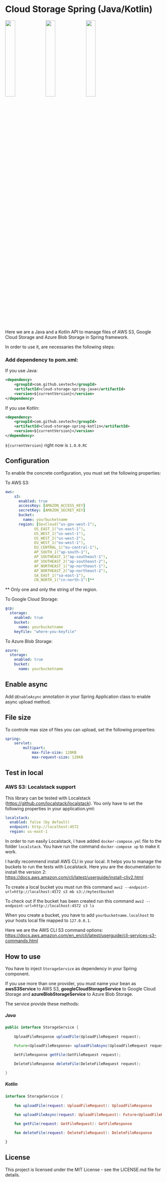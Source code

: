 # Cloud Storage Spring (Java/Kotlin)

<img src="https://d1ngwfo98ojxvt.cloudfront.net/images/blog/aws/s3_getting_started/AmazonS3.png" width="25%">
<img src="https://meiro.io/wp-content/uploads/2019/02/gcs.png" width="25%">
<img src="https://dellenny.com/wp-content/uploads/2019/04/azure-storage-blob.png" width="25%">

Here we are a Java and a Kotlin API to manage files of AWS S3, Google Cloud Storage and Azure Blob Storage in Spring framework.

In order to use it, are necessaries the following steps:

### Add dependency to pom.xml:

If you use Java:

```xml
<dependency>
	<groupId>com.github.sevtech</groupId>
	<artifactId>cloud-storage-spring-java</artifactId>
	<version>${currentVersion}</version>
</dependency>
```

If you use Kotlin:

```xml
<dependency>
	<groupId>com.github.sevtech</groupId>
	<artifactId>cloud-storage-spring-kotlin</artifactId>
	<version>${currentVersion}</version>
</dependency>
```

```${currentVersion}``` right now is ```1.0.0.RC```

## Configuration

To enable the concrete configuration, you must set the following properties:

To AWS S3:
```yaml
aws:
    s3:
      enabled: true
      accessKey: [AMAZON_ACCESS_KEY]
      secretKey: [AMAZON_SECRET_KEY]
      bucket:
        name: yourbucketname
      region: [GovCloud("us-gov-west-1"),
             US_EAST_1("us-east-1"),
             US_WEST_1("us-west-1"),
             US_WEST_2("us-west-2"),
             EU_WEST_1("eu-west-1"),
             EU_CENTRAL_1("eu-central-1"),
             AP_SOUTH_1("ap-south-1"),
             AP_SOUTHEAST_1("ap-southeast-1"),
             AP_SOUTHEAST_2("ap-southeast-2"),
             AP_NORTHEAST_1("ap-northeast-1"),
             AP_NORTHEAST_2("ap-northeast-2"),
             SA_EAST_1("sa-east-1"),
             CN_NORTH_1("cn-north-1")]**
```
** Only one and only the string of the region.

To Google Cloud Storage:
```yaml
gcp:
  storage:
    enabled: true
    bucket:
      name: yourbucketname
    keyfile: "where-you-keyfile"
```

To Azure Blob Storage:
```yaml
azure:
  storage:
    enabled: true
    bucket:
      name: yourbucketname
```

## Enable async

Add ```@EnableAsync``` annotation in your Spring Application class to enable async upload method.

## File size

To controle max size of files you can upload, set the following properties:
```yaml
spring:
    servlet:
        multipart:
            max-file-size: 128KB
            max-request-size: 128KB
```

## Test in local

### AWS S3: Localstack support

This library can be tested with Localstack (<https://github.com/localstack/localstack>).
You only have to set the following properties in your application.yml:

```yaml
localstack:
  enabled: false (by default)
  endpoint: http://localhost:4572
  region: us-east-1
```

In order to run easily Localstack, I have added ```docker-compose.yml``` file to the folder ```localstack```. 
You have run the command ```docker-compose up``` to make it work.

I hardly recommend install AWS CLI in your local. It helps you to manage the buckets to run the tests with Localstack.
Here you are the documentation to install the version 2: <https://docs.aws.amazon.com/cli/latest/userguide/install-cliv2.html>

To create a local bucket you must run this command `aws2 --endpoint-url=http://localhost:4572 s3 mb s3://mytestbucket`

To check out if the bucket has been created run this command `aws2 --endpoint-url=http://localhost:4572 s3 ls`

When you create a bucket, you have to add `yourbucketname.localhost` to your hosts local file mapped to `127.0.0.1`.

Here we are the AWS CLI S3 command options: <https://docs.aws.amazon.com/en_en/cli/latest/userguide/cli-services-s3-commands.html>

## How to use

You have to inject ```StorageService``` as dependency in your Spring component. 

If you use more than one provider, you must name your bean
as <b>awsS3Service</b> to AWS S3, <b>googleCloudStorageService</b> to Google Cloud Storage and <b>azureBlobStorageService</b> to Azure Blob Storage.

The service provide these methods:

##### Java
```java
public interface StorageService {
	
    UploadFileResponse uploadFile(UploadFileRequest request);
    
    Future<UploadFileResponse> uploadFileAsync(UploadFileRequest request);

    GetFileResponse getFile(GetFileRequest request);

    DeleteFileResponse deleteFile(DeleteFileRequest request);

}
```
##### Kotlin
```kotlin
interface StorageService {
    
    fun uploadFile(request: UploadFileRequest): UploadFileResponse
    
    fun uploadFileAsync(request: UploadFileRequest): Future<UploadFileResponse>

    fun getFile(request: GetFileRequest): GetFileResponse

    fun deleteFile(request: DeleteFileRequest): DeleteFileResponse

}
```

## License

This project is licensed under the MIT License - see the LICENSE.md file for details.
